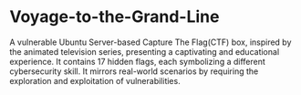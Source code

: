 # Voyage-to-the-Grand-Line

A vulnerable Ubuntu Server-based Capture The Flag(CTF)
box, inspired by the animated television series, presenting a captivating and educational
experience. It contains 17 hidden flags, each symbolizing a different cybersecurity skill. It
mirrors real-world scenarios by requiring the exploration and exploitation of
vulnerabilities.

